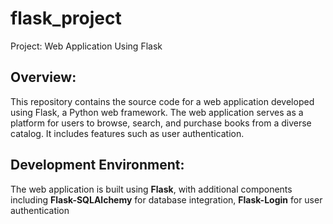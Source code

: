 # flask_project
Project: Web Application Using Flask  

## Overview: 
This repository contains the source code for a web application developed using Flask, a Python web framework. The web application serves as a platform for users to browse, search, and purchase books from a diverse catalog. It includes features such as user authentication.

## Development Environment: 
The web application is built using **Flask**, with additional components including **Flask-SQLAlchemy** for database integration, **Flask-Login** for user authentication
